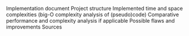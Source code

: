 Implementation document
Project structure
Implemented time and space complexities (big-O complexity analysis of (pseudo)code)
Comparative performance and complexity analysis if applicable
Possible flaws and improvements
Sources

